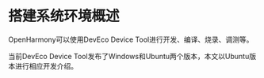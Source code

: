 # 搭建系统环境概述<a name="ZH-CN_TOPIC_0000001217013851"></a>

OpenHarmony可以使用DevEco Device Tool进行开发、编译、烧录、调测等。

当前DevEco Device Tool发布了Windows和Ubuntu两个版本，本文以Ubuntu版本进行相应开发介绍。

